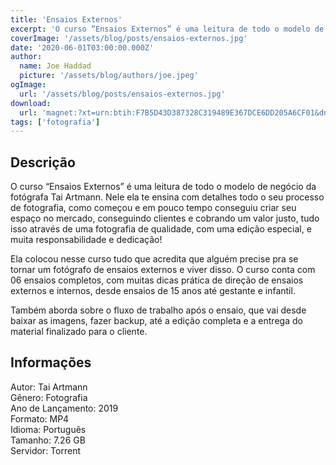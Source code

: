 ```yaml
---
title: 'Ensaios Externos'
excerpt: 'O curso “Ensaios Externos” é uma leitura de todo o modelo de negócio da fotógrafa Tai Artmann. Nele ela te ensina com detalhes todo o seu processo de fotografia, como começou e em pouco tempo conseguiu criar seu espaço no mercado, conseguindo clientes e cobrando um valor justo, tudo isso a'
coverImage: '/assets/blog/posts/ensaios-externos.jpg'
date: '2020-06-01T03:00:00.000Z'
author:
  name: Joe Haddad
  picture: '/assets/blog/authors/joe.jpeg'
ogImage:
  url: '/assets/blog/posts/ensaios-externos.jpg'
download:
  url: 'magnet:?xt=urn:btih:F7B5D43D387328C319489E367DCE6DD205A6CF01&dn=Curso%20Ensaios%20Externos%20Tai%20Artmann&tr=udp%3a%2f%2ftracker.opentrackr.org%3a1337%2fannounce&tr=udp%3a%2f%2ftracker.openbittorrent.com%3a1337%2fannounce'
tags: ['fotografia']
---
```

<h2>Descrição</h2>
<p></p><p>O curso “Ensaios Externos” é uma leitura de todo o modelo de negócio da fotógrafa Tai Artmann. Nele ela te ensina com detalhes todo o seu processo de fotografia, como começou e em pouco tempo conseguiu criar seu espaço no mercado, conseguindo clientes e cobrando um valor justo, tudo isso através de uma fotografia de qualidade, com uma edição especial, e muita responsabilidade e dedicação! </p><p>Ela colocou nesse curso tudo que acredita que alguém precise pra se tornar um fotógrafo de ensaios externos e viver disso. O curso conta com 06 ensaios completos, com muitas dicas prática de direção de ensaios externos e internos, desde ensaios de 15 anos até gestante e infantil. </p><p>Também aborda sobre o fluxo de trabalho após o ensaio, que vai desde baixar as imagens, fazer backup, até a edição completa e a entrega do material finalizado para o cliente.</p><h2>Informações</h2><p>Autor: Tai Artmann<br/>Gênero: Fotografia<br/>Ano de Lançamento: 2019<br/>Formato: MP4<br/>Idioma: Português<br/>Tamanho: 7.26 GB<br/>Servidor: Torrent</p>